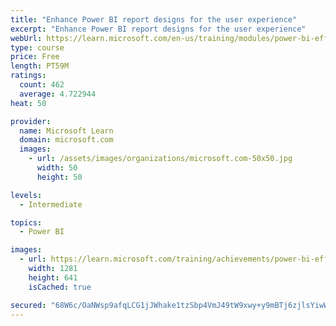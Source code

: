 ```yaml
---
title: "Enhance Power BI report designs for the user experience"
excerpt: "Enhance Power BI report designs for the user experience"
webUrl: https://learn.microsoft.com/en-us/training/modules/power-bi-effective-user-experience/
type: course
price: Free
length: PT59M
ratings:
  count: 462
  average: 4.722944
heat: 50

provider:
  name: Microsoft Learn
  domain: microsoft.com
  images:
    - url: /assets/images/organizations/microsoft.com-50x50.jpg
      width: 50
      height: 50

levels:
  - Intermediate

topics:
  - Power BI

images:
  - url: https://learn.microsoft.com/training/achievements/power-bi-effective-user-experience-social.png
    width: 1281
    height: 641
    isCached: true

secured: "68W6c/OaNWsp9afqLCG1jJWhake1tzSbp4VmJ49tW9xwy+y9mBTj6zjlsYiwWMABlQJOxdw9H3ovkRbi4k0CvCr+wbxEgrGdiC92dkSkPZCS1yLl8iZJGSGf4a2meilLdUzSAfIyciH3YXGEmnKt4RW9lfjFbbY+A7TMSE26EsdS6OJs7yiXRgFrmtFvDDrv1KG049jCJ4UEhWhGcVKEZdyHHQ/yJ53olSQQlYCs/ELyed2ZbV5mRSDHr7O/Wr56HmZbplzcPlWi3Lzyrgoijkh5lj3Jj9h+wmgPkjBqfzNzH0fQgYrBIAZIFlOAVPBSYNiioRNXCpEdLvTL3SFA6mwT8vM2zsN/dT9Et79yMSvxKJgazP+NTXvvrgBYs+Isr84o6JlTHFXhBnvud80Q2GYOEtOtV9df/9Pn510j2y0=;BNTTSMV6GfnhhxzvQ7/OzA=="
---
```


